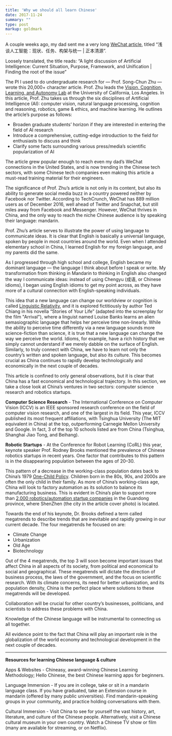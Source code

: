 ```yaml
---
title: 'Why we should all learn Chinese'
date: 2017-11-24
summary: ""
type: post
markup: goldmark
---
```


A couple weeks ago, my dad sent me a very long [WeChat article](http://mp.weixin.qq.com/s/-wSYLu-XvOrsST8_KEUa-Q), titled “浅谈人工智能：现状、任务、构架与统一 | 正本清源”.

Loosely translated, the title reads: “A light discussion of Artificial Intelligence: Current Situation, Purpose, Framework, and Unification | Finding the root of the issue”

The PI I used to do undergraduate research for — Prof. Song-Chun Zhu — wrote this 20,000+ character article. Prof. Zhu leads the [Vision, Cognition, Learning, and Autonomy Lab](https://vcla.stat.ucla.edu/) at the University of California, Los Angeles. In this article, Prof. Zhu takes us through the six disciplines of Artificial Intelligence (AI): computer vision, natural language processing, cognition and reasoning, robotics, game & ethics, and machine learning. He outlines the article’s purpose as follows:

* Broaden graduate students’ horizon if they are interested in entering the field of AI research
* Introduce a comprehensive, cutting-edge introduction to the field for enthusiasts to discuss and think
* Clarify some facts surrounding various press/media’s scientific popularization of AI

The article grew popular enough to reach even my dad’s WeChat connections in the United States, and is now trending in the Chinese tech sectors, with some Chinese tech companies even making this article a must-read training material for their engineers.

The significance of Prof. Zhu’s article is not only in its content, but also its ability to generate social media buzz in a country powered neither by Facebook nor Twitter. According to TechCrunch, WeChat has 889 million users as of December 2016, well ahead of Twitter and Snapchat, but still miles away from Facebook and Messenger. However, WeChat thrives in China, and the only way to reach the niche Chinese audience is by speaking their language: mandarin.

Prof. Zhu’s article serves to illustrate the power of using language to communicate ideas. It is clear that English is basically a universal language, spoken by people in most countries around the world. Even when I attended elementary school in China, I learned English for my foreign language, and my parents did the same.

As I progressed through high school and college, English became my dominant language — the language I think about before I speak or write. My transformation from thinking in Mandarin to thinking in English also changed the way I communicate ideas: instead of using Chengyu (成语, or Chinese idioms), I began using English idioms to get my point across, as they have more of a cultural connection with English-speaking individuals.

This idea that a new language can change our worldview or cognition is called [Linguistic Relativity](https://www.wikiwand.com/en/Linguistic_relativity), and it is explored fictitiously by author Ted Chiang in his novella “Stories of Your Life” (adapted into the screenplay for the film "Arrival"), where a linguist named Louise Banks learns an alien semasiographic language that helps her perceive time non-linearly. While the ability to perceive time differently via a new language sounds more science-fiction than science, it is true that a new language can change the way we perceive the world. Idioms, for example, have a rich history that we simply cannot understand if we merely dabble on the surface of English. Similarly, to truly connect with China, we have to learn not only the country’s written and spoken language, but also its culture. This becomes crucial as China continues to rapidly develop technologically and economically in the next couple of decades.

This article is confined to only general observations, but it is clear that China has a fast economical and technological trajectory. In this section, we take a close look at China’s ventures in two sectors: computer science research and robotics startups.

**Computer Science Research** - The International Conference on Computer Vision (ICCV) is an IEEE sponsored research conference on the field of computer vision research, and one of the largest in its field. This year, ICCV published its most frequent affiliations, with Tsinghua University (The MIT equivalent in China) at the top, outperforming Carnegie Mellon University and Google. In fact, 3 of the top 10 schools listed are from China (Tsinghua, Shanghai Jiao Tong, and Beihang).

**Robotic Startups** - At the Conference for Robot Learning (CoRL) this year, keynote speaker Prof. Rodney Brooks mentioned the prevalence of Chinese robotics startups in recent years. One factor that contributes to this pattern is in the disappearing population between the ages of 20–30.

This pattern of a decrease in the working-class population dates back to China’s 1979 [One-Child Policy](https://www.wikiwand.com/en/One-child_policy). Children born in the 80s, 90s, and 2000s are often the only child in their family. As more of China’s working-class age, China will look to factory automation as its solution to balance its manufacturing business. This is evident in China’s plan to support more than [2,000 robotics/automation startup companies](https://www.bloomberg.com/news/articles/2017-04-24/resistance-is-futile-china-s-conquest-plan-for-robot-industry) in the Guandong province, where ShenZhen (the city in the article cover photo) is located.

Towards the end of his keynote, Dr. Brooks defined a term called megatrends to describe trends that are inevitable and rapidly growing in our current decade. The four megatrends he focused on are:

* Climate Change
* Urbanization
* Old Age
* Biotechnology

Out of the 4 megatrends, the top 3 will soon become important issues that affect China in all aspects of its society, from political and economical to social and geographical. These megatrends will dictate the direction of business process, the laws of the government, and the focus on scientific research. With its climate concerns, its need for better urbanization, and its population density, China is the perfect place where solutions to these megatrends will be developed.

Collaboration will be crucial for other country’s businesses, politicians, and scientists to address these problems with China.

Knowledge of the Chinese language will be instrumental to connecting us all together.

All evidence point to the fact that China will play an important role in the globalization of the world economy and technological development in the next couple of decades.

---

**Resources for learning Chinese language & culture**

Apps & Websites - Chineasy, award-winning Chinese Learning Methodology; Hello Chinese, the best Chinese learning apps for beginners.

Language Immersion - If you are in college, take or sit in a mandarin language class. If you have graduated, take an Extension course in mandarin (offered by many public universities). Find mandarin-speaking groups in your community, and practice holding conversations with them.

Cultural Immersion - Visit China to see for yourself the vast history, art, literature, and culture of the Chinese people. Alternatively, visit a Chinese cultural museum in your own country. Watch a Chinese TV show or film (many are available for streaming, or on Netflix).

